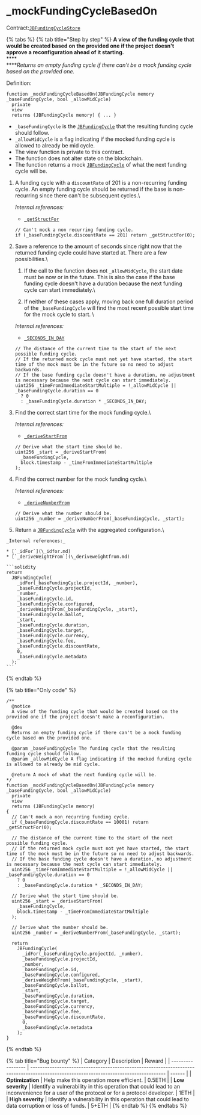 # \_mockFundingCycleBasedOn

Contract:[`JBFundingCycleStore`](../)​

{% tabs %}
{% tab title="Step by step" %}
**A view of the funding cycle that would be created based on the provided one if the project doesn't approve a reconfiguration ahead of it starting.**\
****\
****_Returns an empty funding cycle if there can't be a mock funding cycle based on the provided one._

Definition:

```solidity
function _mockFundingCycleBasedOn(JBFundingCycle memory _baseFundingCycle, bool _allowMidCycle)
  private
  view
  returns (JBFundingCycle memory) { ... }
```

* `_baseFundingCycle` is the [`JBFundingCycle`](../../../data-structures/jbfundingcycle.md) that the resulting funding cycle should follow.
* `_allowMidCycle` is a flag indicating if the mocked funding cycle is allowed to already be mid cycle.
* The view function is private to this contract.
* The function does not alter state on the blockchain.
* The function returns a mock [`JBFundingCycle`](../../../data-structures/jbfundingcycle.md) of what the next funding cycle will be.



1.  A funding cycle with a `discountRate` of 201 is a non-recurring funding cycle. An empty funding cycle should be returned if the base is non-recurring since there can't be subsequent cycles.\


    _Internal references:_

    * [`_getStructFor`](\_getstructfor.md)

    ```solidity
    // Can't mock a non recurring funding cycle.
    if (_baseFundingCycle.discountRate == 201) return _getStructFor(0);
    ```


2.  Save a reference to the amount of seconds since right now that the returned funding cycle could have started at. There are a few possibilities.\
     

    1. If the call to the function does not `_allowMidCycle`, the start date must be now or in the future. This is also the case if the base funding cycle doesn't have a duration because the next funding cycle can start immediately.\

    2. If neither of these cases apply, moving back one full duration period of the `_baseFundingCycle` will find the most recent possible start time for the mock cycle to start. \


    _Internal references:_

    * [`_SECONDS_IN_DAY`](../properties/\_seconds_in_day.md)

    ```solidity
    // The distance of the current time to the start of the next possible funding cycle.
    // If the returned mock cycle must not yet have started, the start time of the mock must be in the future so no need to adjust backwards.
    // If the base funding cycle doesn't have a duration, no adjustment is necessary because the next cycle can start immediately.
    uint256 _timeFromImmediateStartMultiple = !_allowMidCycle || _baseFundingCycle.duration == 0
      ? 0
      : _baseFundingCycle.duration * _SECONDS_IN_DAY;
    ```


3.  Find the correct start time for the mock funding cycle.\


    _Internal references:_

    * [`_deriveStartFrom`](\_derivestartfrom.md)

    ```solidity
    // Derive what the start time should be.
    uint256 _start = _deriveStartFrom(
      _baseFundingCycle,
      block.timestamp - _timeFromImmediateStartMultiple
    );
    ```


4.  Find the correct number for the mock funding cycle.\


    _Internal references:_

    * [`_deriveNumberFrom`](\_derivenumberfrom.md)

    ```solidity
    // Derive what the number should be.
    uint256 _number = _deriveNumberFrom(_baseFundingCycle, _start);
    ```


5.   Return a [`JBFundingCycle`](../../../data-structures/jbfundingcycle.md) with the aggregated configuration.\


    _Internal references:_

    * [`_idFor`](\_idfor.md)
    * [`_deriveWeightFrom`](\_deriveweightfrom.md)

    ```solidity
    return
      JBFundingCycle(
        _idFor(_baseFundingCycle.projectId, _number),
        _baseFundingCycle.projectId,
        _number,
        _baseFundingCycle.id,
        _baseFundingCycle.configured,
        _deriveWeightFrom(_baseFundingCycle, _start),
        _baseFundingCycle.ballot,
        _start,
        _baseFundingCycle.duration,
        _baseFundingCycle.target,
        _baseFundingCycle.currency,
        _baseFundingCycle.fee,
        _baseFundingCycle.discountRate,
        0,
        _baseFundingCycle.metadata
      );
    ```
{% endtab %}

{% tab title="Only code" %}
```solidity
/** 
  @notice 
  A view of the funding cycle that would be created based on the provided one if the project doesn't make a reconfiguration.
 
  @dev
  Returns an empty funding cycle if there can't be a mock funding cycle based on the provided one.
  
  @param _baseFundingCycle The funding cycle that the resulting funding cycle should follow.
  @param _allowMidCycle A flag indicating if the mocked funding cycle is allowed to already be mid cycle.

  @return A mock of what the next funding cycle will be.
*/
function _mockFundingCycleBasedOn(JBFundingCycle memory _baseFundingCycle, bool _allowMidCycle)
  private
  view
  returns (JBFundingCycle memory)
{
  // Can't mock a non recurring funding cycle.
  if (_baseFundingCycle.discountRate == 10001) return _getStructFor(0);
    
  // The distance of the current time to the start of the next possible funding cycle.
  // If the returned mock cycle must not yet have started, the start time of the mock must be in the future so no need to adjust backwards.
  // If the base funding cycle doesn't have a duration, no adjustment is necessary because the next cycle can start immediately.
  uint256 _timeFromImmediateStartMultiple = !_allowMidCycle || _baseFundingCycle.duration == 0
    ? 0
    : _baseFundingCycle.duration * _SECONDS_IN_DAY;
    
  // Derive what the start time should be.
  uint256 _start = _deriveStartFrom(
    _baseFundingCycle,
    block.timestamp - _timeFromImmediateStartMultiple
  );

  // Derive what the number should be.
  uint256 _number = _deriveNumberFrom(_baseFundingCycle, _start);

  return
    JBFundingCycle(
      _idFor(_baseFundingCycle.projectId, _number),
      _baseFundingCycle.projectId,
      _number,
      _baseFundingCycle.id,
      _baseFundingCycle.configured,
      _deriveWeightFrom(_baseFundingCycle, _start),
      _baseFundingCycle.ballot,
      _start,
      _baseFundingCycle.duration,
      _baseFundingCycle.target,
      _baseFundingCycle.currency,
      _baseFundingCycle.fee,
      _baseFundingCycle.discountRate,
      0,
      _baseFundingCycle.metadata
    );
}
```
{% endtab %}

{% tab title="Bug bounty" %}
| Category          | Description                                                                                                                            | Reward |
| ----------------- | -------------------------------------------------------------------------------------------------------------------------------------- | ------ |
| **Optimization**  | Help make this operation more efficient.                                                                                               | 0.5ETH |
| **Low severity**  | Identify a vulnerability in this operation that could lead to an inconvenience for a user of the protocol or for a protocol developer. | 1ETH   |
| **High severity** | Identify a vulnerability in this operation that could lead to data corruption or loss of funds.                                        | 5+ETH  |
{% endtab %}
{% endtabs %}

